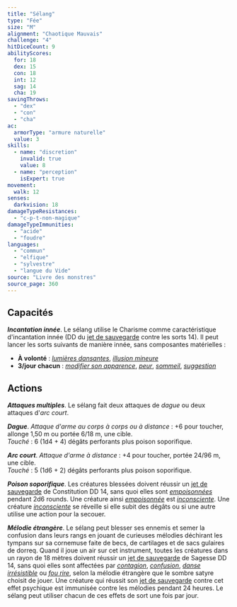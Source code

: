 ```yaml
---
title: "Sélang"
type: "Fée"
size: "M"
alignment: "Chaotique Mauvais"
challenge: "4"
hitDiceCount: 9
abilityScores:
  for: 18
  dex: 15
  con: 18
  int: 12
  sag: 14
  cha: 19
savingThrows:
  - "dex"
  - "con"
  - "cha"
ac:
  armorType: "armure naturelle"
  value: 3
skills:
  - name: "discretion"
    invalid: true
    value: 8
  - name: "perception"
    isExpert: true
movement:
  walk: 12
senses:
  darkvision: 18
damageTypeResistances:
  - "c-p-t-non-magique"
damageTypeImmunities:
  - "acide"
  - "foudre"
languages:
  - "commun"
  - "elfique"
  - "sylvestre"
  - "langue du Vide"
source: "Livre des monstres"
source_page: 360
---
```

## Capacités
_**Incantation innée**_. Le sélang utilise le Charisme comme caractéristique d'incantation innée (DD du [jet de sauvegarde](/utiliser-les-caracteristiques/#jets-de-sauvegarde) contre les sorts 14). Il peut lancer les sorts suivants de manière innée, sans composantes matérielles :
* **À volonté** : [_lumières dansantes_](/grimoire/lumieres-dansantes/), [_illusion mineure_](/grimoire/illusion-mineure/)
* **3/jour chacun** : [_modifier son apparence_](/grimoire/modifier-son-apparence/), [_peur_](/grimoire/peur/), [_sommeil_](/grimoire/sommeil/), [_suggestion_](/grimoire/suggestion/)

## Actions
_**Attaques multiples**_. Le sélang fait deux attaques de _dague_ ou deux attaques d'_arc court_.

_**Dague**_. _Attaque d'arme au corps à corps ou à distance_ : +6 pour toucher, allonge 1,50 m ou portée 6/18 m, une cible.  
_Touché_ : 6 (1d4 + 4) dégâts perforants plus poison soporifique.

_**Arc court**_. _Attaque d'arme à distance_ : +4 pour toucher, portée 24/96 m, une cible.  
_Touché_ : 5 (1d6 + 2) dégâts perforants plus poison soporifique.

_**Poison soporifique**_. Les créatures blessées doivent réussir un [jet de sauvegarde](/utiliser-les-caracteristiques/#jets-de-sauvegarde) de Constitution DD 14, sans quoi elles sont [_empoisonnées_](/gerer-la-sante-du-personnage/#empoisonne) pendant 2d6 rounds. Une créature ainsi [_empoisonnée_](/gerer-la-sante-du-personnage/#empoisonne) est [_inconsciente_](/gerer-la-sante-du-personnage/#inconscient). Une créature [_inconsciente_](/gerer-la-sante-du-personnage/#inconscient) se réveille si elle subit des dégâts ou si une autre utilise une action pour la secouer.

_**Mélodie étrangère**_. Le sélang peut blesser ses ennemis et semer la confusion dans leurs rangs en jouant de curieuses mélodies déchirant les tympans sur sa cornemuse faite de becs, de cartilages et de sacs gulaires de dorreq. Quand il joue un air sur cet instrument, toutes les créatures dans un rayon de 18 mètres doivent réussir un [jet de sauvegarde](/utiliser-les-caracteristiques/#jets-de-sauvegarde) de Sagesse DD 14, sans quoi elles sont affectées par [_contagion_](/grimoire/contagion/), [_confusion_](/grimoire/confusion/), [_danse irrésistible_](/grimoire/danse-irresistible/) ou [_fou rire_](/grimoire/fou-rire/), selon la mélodie étrangère que le sombre satyre choisit de jouer. Une créature qui réussit son [jet de sauvegarde](/utiliser-les-caracteristiques/#jets-de-sauvegarde) contre cet effet psychique est immunisée contre les mélodies pendant 24 heures. Le sélang peut utiliser chacun de ces effets de sort une fois par jour.
